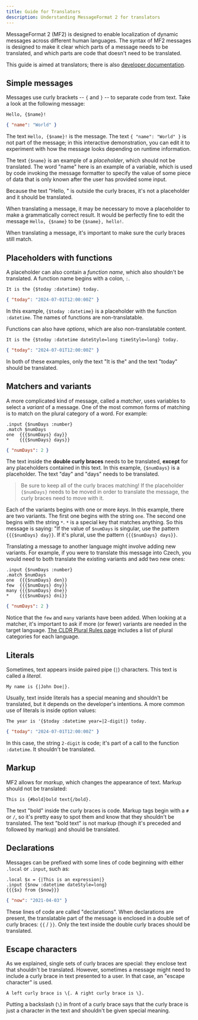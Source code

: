 ```yaml
---
title: Guide for Translators
description: Understanding MessageFormat 2 for translators
---
```


MessageFormat 2 (MF2) is designed to enable localization of dynamic messages across
different human languages. The syntax of MF2 messages is designed
to make it clear which parts of a message needs to be translated,
and which parts are code that doesn't need to be translated.

This guide is aimed at translators; there is also
[developer documentation](/docs/quick-start/).

## Simple messages

Messages use curly brackets -- `{` and `}` -- to separate code from text.
Take a look at the following message:

<mf2-interactive>

```mf2
Hello, {$name}!
```

```json
{ "name": "World" }
```

</mf2-interactive>

The text `Hello, {$name}!` is the message. The text `{ "name": "World" }`
is not part of the message; in this interactive demonstration, you can
edit it to experiment with how the message looks depending on
runtime information.

The text `{$name}` is an example of a _placeholder_, which should
not be translated. The word "name" here is an example of a variable,
which is used by code invoking the message formatter to specify
the value of some piece of data that is only known after the user
has provided some input.

Because the text "Hello, " is outside the curly braces, it's not a
placeholder and it should be translated.

When translating a message, it may be necessary to move a placeholder
to make a grammatically correct result. It would be perfectly fine
to edit the message `Hello, {$name}` to be `{$name}, hello!`.

When translating a message, it's important to make sure the curly
braces still match.

## Placeholders with functions

A placeholder can also contain a _function name_, which also shouldn't
be translated. A function name begins with a colon, `:`.

<mf2-interactive>

```mf2
It is the {$today :datetime} today.
```

```json
{ "today": "2024-07-01T12:00:00Z" }
```

</mf2-interactive>

In this example, `{$today :datetime}` is a placeholder with the function
`:datetime`. The names of functions are non-translatable.

Functions can also have _options_, which are also non-translatable content.

<mf2-interactive>

```mf2
It is the {$today :datetime dateStyle=long timeStyle=long} today.
```

```json
{ "today": "2024-07-01T12:00:00Z" }
```

</mf2-interactive>

In both of these examples, only the text "It is the" and the text "today"
should be translated.

## Matchers and variants

A more complicated kind of message, called a _matcher_,
uses variables to select a _variant_ of a message.
One of the most common forms of matching is to match on
the plural category of a word.
For example:

<mf2-interactive>

```mf2
.input {$numDays :number}
.match $numDays
one  {{{$numDays} day}}
*    {{{$numDays} days}}
```

```json
{ "numDays": 2 }
```

</mf2-interactive>

The text inside the **double curly braces** needs to be translated,
**except** for any placeholders contained in this text.
In this example, `{$numDays}` is a placeholder. The text
"day" and "days" needs to be translated.

> Be sure to keep all of the curly braces matching!
> If the placeholder `{$numDays}` needs to be moved in order
> to translate the message, the curly braces need to move with it.

Each of the variants begins with one or more _keys_.
In this example, there are two variants. The first one begins with
the string `one`. The second one begins with the string `*`.
`*` is a special key that matches anything. So this message is saying:
"If the value of `$numDays` is singular, use the pattern
`{{{$numDays} day}}`. If it's plural, use the pattern
`{{{$numDays} days}}`.

Translating a message to another language might involve adding new
variants. For example, if you were to translate this message into Czech,
you would need to both translate the existing variants and add two new
ones:

<mf2-interactive locale="cs-CZ">

```mf2
.input {$numDays :number}
.match $numDays
one  {{{$numDays} den}}
few  {{{$numDays} dny}}
many {{{$numDays} dne}}
*    {{{$numDays} dní}}
```

```json
{ "numDays": 2 }
```

</mf2-interactive>

Notice that the `few` and `many` variants have been added. When looking
at a matcher, it's important to ask if more (or fewer) variants are needed
in the target language.
[The CLDR Plural Rules page](https://www.unicode.org/cldr/cldr-aux/charts/22/supplemental/language_plural_rules.html)
includes a list of plural categories for each language.

## Literals

Sometimes, text appears inside paired pipe (`|`) characters.
This text is called a _literal_.

<mf2-interactive>

```mf2
My name is {|John Doe|}.
```

</mf2-interactive>

Usually, text inside literals has a special meaning and shouldn't
be translated, but it depends on the developer's intentions.
A more common use of literals is inside option values:

<mf2-interactive>

```mf2
The year is '{$today :datetime year=|2-digit|} today.
```

```json
{ "today": "2024-07-01T12:00:00Z" }
```

</mf2-interactive>

In this case, the string `2-digit` is code; it's part of a
call to the function `:datetime`. It shouldn't be translated.

## Markup

MF2 allows for _markup_, which changes the appearance of text. Markup
should not be translated:

<mf2-interactive>

```mf2
This is {#bold}bold text{/bold}.
```

</mf2-interactive>

The text "bold" inside the curly braces is code. Markup tags begin
with a `#` or `/`, so it's pretty easy to spot them and know
that they shouldn't be translated. The text "bold text" is not
markup (though it's preceded and followed by markup) and should
be translated.

## Declarations

Messages can be prefixed with some lines of code beginning with
either `.local` or `.input`, such as:

<mf2-interactive>

```mf2
.local $x = {|This is an expression|}
.input {$now :datetime dateStyle=long}
{{{$x} from {$now}}}
```

```json
{ "now": "2021-04-03" }
```

</mf2-interactive>

These lines of code are called "declarations". When declarations
are present, the translatable part of the message is enclosed
in a double set of curly braces: `{{` / `}}`. Only the text
inside the double curly braces should be translated.


## Escape characters

As we explained, single sets of curly braces are special: they enclose text
that shouldn't be translated. However, sometimes a message might
need to include a curly brace in text presented to a user.
In that case, an "escape character" is used.

<mf2-interactive>

```mf2
A left curly brace is \{. A right curly brace is \}.
```

</mf2-interactive>

Putting a backslash (`\`) in front of a curly brace says
that the curly brace is just a character in the text
and shouldn't be given special meaning.
